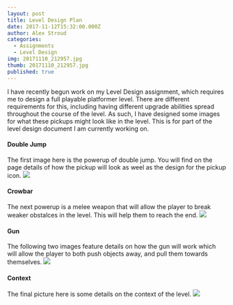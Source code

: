 ```yaml
---
layout: post
title: Level Design Plan
date: 2017-11-12T15:32:00.000Z
author: Alex Stroud
categories:
  - Assignments
  - Level Design
img: 20171110_212957.jpg
thumb: 20171110_212957.jpg
published: true
---
```


I have recently begun work on my Level Design assignment, which requires me to design a full playable platformer level. There are different requirements for this, including having different upgrade abilities spread throughout the course of the level. As such, I have designed some images for what these pickups might look like in the level. This is for part of the level design document I am currently working on.
#### Double Jump
The first image here is the powerup of double jump. You will find on the page details of how the pickup will look as weel as the design for the pickup icon.
<img src ="https://github.com/Stroudie2/Stroudie2.github.io/blob/master/assets/img/blog/20171110_212957.jpg">

#### Crowbar
The next powerup is a melee weapon that will allow the player to break weaker obstalces in the level. This will help them to reach the end.
<img src ="https://github.com/Stroudie2/Stroudie2.github.io/blog/master/assets/img/blog/20171110_213018.jpg">

#### Gun
The following two images feature details on how the gun will work which will allow the player to both push objects away, and pull them towards themselves.
<img src ="https://github.com/Stroudie2/Stroudie2.github.io/blog/master/assets/img/blog/20171110_213037.jpg">

#### Context
The final picture here is some details on the context of the level.
<img src ="https://github.com/Stroudie2/Stroudie2.github.io/blog/master/assets/img/blog/20171112_153307.jpg">
